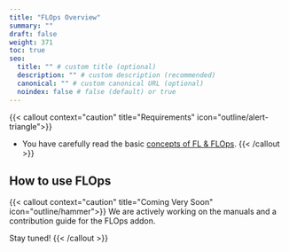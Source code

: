 ```yaml
---
title: "FLOps Overview"
summary: ""
draft: false
weight: 371
toc: true
seo:
  title: "" # custom title (optional)
  description: "" # custom description (recommended)
  canonical: "" # custom canonical URL (optional)
  noindex: false # false (default) or true
---
```


{{< callout context="caution" title="Requirements" icon="outline/alert-triangle">}}
  - You have carefully read the basic [concepts of FL & FLOps](/docs/concepts/flops/overview/).
{{< /callout >}}

## How to use FLOps

{{< callout context="caution" title="Coming Very Soon" icon="outline/hammer">}}
  We are actively working on the manuals and a contribution guide for the FLOps addon.

  Stay tuned!
{{< /callout >}}
